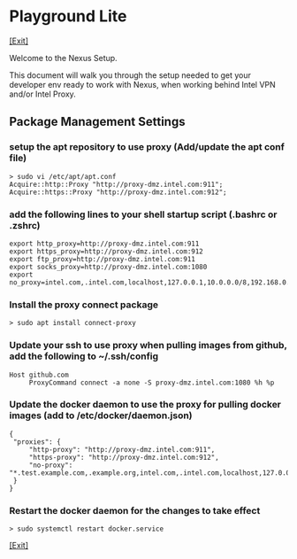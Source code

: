 # Playground Lite

[[Exit]](../../README.md)  

Welcome to the Nexus Setup.

This document will walk you through the setup needed to get your developer env ready to work with Nexus, when working behind Intel VPN and/or Intel Proxy.


## Package Management Settings

### setup the apt repository to use proxy (Add/update the apt conf file)
```
> sudo vi /etc/apt/apt.conf
Acquire::http::Proxy "http://proxy-dmz.intel.com:911";
Acquire::https::Proxy "http://proxy-dmz.intel.com:912";
```

### add the following lines to your shell startup script (.bashrc or .zshrc)
```
export http_proxy=http://proxy-dmz.intel.com:911
export https_proxy=http://proxy-dmz.intel.com:912
export ftp_proxy=http://proxy-dmz.intel.com:911
export socks_proxy=http://proxy-dmz.intel.com:1080
export no_proxy=intel.com,.intel.com,localhost,127.0.0.1,10.0.0.0/8,192.168.0.0/16,172.16.0.0/12
```

### Install the proxy connect package 
```
> sudo apt install connect-proxy
```

### Update your ssh to use proxy when pulling images from github, add the following to ~/.ssh/config
```
Host github.com
     ProxyCommand connect -a none -S proxy-dmz.intel.com:1080 %h %p
```

### Update the docker daemon to use the proxy for pulling docker images (add to /etc/docker/daemon.json)
```
{
 "proxies": {
     "http-proxy": "http://proxy-dmz.intel.com:911",
     "https-proxy": "http://proxy-dmz.intel.com:912",
     "no-proxy": "*.test.example.com,.example.org,intel.com,.intel.com,localhost,127.0.0.1,10.0.0.0/8,192.168.0.0/16,172.16.0.0/12"
 }
}
```

### Restart the docker daemon for the changes to take effect
```
> sudo systemctl restart docker.service
```

[[Exit]](../../README.md) 
